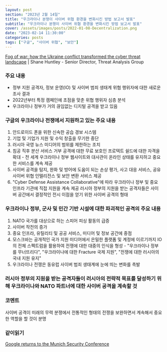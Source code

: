 ```yaml
---
layout: post
section: "2023년 2월 14일"
title: "우크라이나 분쟁이 사이버 위협 환경을 변화시킨 방법 보고서 발표"
subtitle: "우크라이나 분쟁이 사이버 위협 환경을 변화시킨 방법 보고서 발표"
cover: /assets/images/posts/2022-01-08-Decentralization.png
date: "2023-02-14 11:30:00"
categories: posts
tags: ["구글", "사이버 위협", "보안"]
---
```


[Fog of war: how the Ukraine conflict transformed the cyber threat landscape](https://blog.google/threat-analysis-group/fog-of-war-how-the-ukraine-conflict-transformed-the-cyber-threat-landscape/) | Shane Huntley - Senior Director, Threat Analysis Group

### 주요 내용

- 정부 지원 공격자, 정보 운영(IO) 및 사이버 범죄 생태계 위협 행위자에 대한 새로운 조사 결과
- 2022년부터 특정 캠페인에 초점을 맞춘 위협 행위자 심층 분석
- 우크라이나 정부가 거의 끊임없는 디지털 공격을 받고 있음

### 구글의 우크라이나 전쟁에서 지원하고 있는 주요 내용

1. 안드로이드 폰을 위한 신속한 공습 경보 시스템
2. 기업 및 기업가 지원 및 수익 창출을 무기한 중단
3. 러시아 국영 뉴스 미디어의 범위를 제한하는 조치
4. 침공 직후 분산 서비스 거부 공격에 대한 무료 보호인 프로텍트 쉴드에 대한 자격을 확대 - 전 세계 우크라이나 정부 웹사이트와 대사관이 온라인 상태를 유지하고 중요한 서비스를 계속 제공
5. 사이버 공격을 탐지, 완화 및 방어에 도움이 되는 손상 평가, 사고 대응 서비스, 공유 사이버 위협 인텔리전스 및 보안 변환 서비스 제공
6. "Cyber Defense Assistance Collaborative"에 따라 우크라이나 정부 및 중요 인프라 기관에 직접 지원을 계속 제공
러시아 정부의 지원을 받는 공격자들은 사이버 공간에서 결정적인 전시 이점을 얻기 위한 사이버 공격의 형태

### 우크라이나 정부, 군사 및 민간 기반 시설에 대한 파괴적인 공격의 주요 내용

1. NATO 국가를 대상으로 하는 스피어 피싱 활동의 급증
2. 사이버 작전의 증가
3. 중요 인프라, 유틸리티 및 공공 서비스, 미디어 및 정보 공간에 중점
4. 모스크바는 공개적인 국가 지원 미디어에서 은밀한 플랫폼 및 계정에 이르기까지 IO의 전체 스펙트럼을 활용하여 전쟁에 대한 대중의 인식을 형성 - "우크라이나 정부를 무너뜨리다", "우크라이나에 대한 Fracture 국제 지원", "전쟁에 대한 러시아의 국내 지원 유지"
5. 우크라이나 전쟁은 동유럽 사이버 범죄 생태계에 눈에 띄는 변화를 촉발

### 러시아 정부의 지원을 받는 공격자들이 러시아의 전략적 목표를 달성하기 위해 우크라이나와 NATO 파트너에 대한 사이버 공격을 계속할 것

### 코멘트

사이버 공격이 미래의 무력 분쟁에서 전통적인 형태의 전쟁을 보완하면서 계속해서 중요한 역할을 할 것이 분명

### 같이읽기

[Google returns to the Munich Security Conference](https://blog.google/outreach-initiatives/public-policy/google-returns-to-the-munich-security-conference/)
